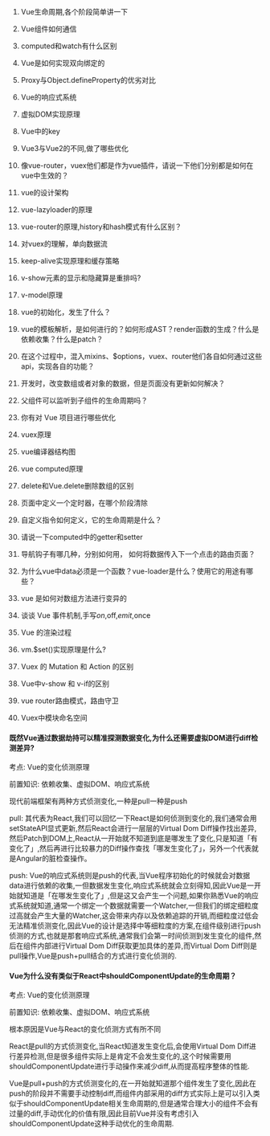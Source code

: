 1. Vue生命周期,各个阶段简单讲一下
2. Vue组件如何通信
3. computed和watch有什么区别
4. Vue是如何实现双向绑定的
5. Proxy与Object.defineProperty的优劣对比
6. Vue的响应式系统
7. 虚拟DOM实现原理
8. Vue中的key
9. Vue3与Vue2的不同,做了哪些优化
10. 像vue-router，vuex他们都是作为vue插件，请说一下他们分别都是如何在vue中生效的？
11. vue的设计架构
12. vue-lazyloader的原理
13. vue-router的原理,history和hash模式有什么区别？
14. 对vuex的理解，单向数据流
15. keep-alive实现原理和缓存策略
16. v-show元素的显示和隐藏算是重排吗?
17. v-model原理
18. vue的初始化，发生了什么？
19. vue的模板解析，是如何进行的？如何形成AST？render函数的生成？什么是依赖收集？什么是patch？
20. 在这个过程中，混入mixins、$options，vuex、router他们各自如何通过这些api，实现各自的功能？
21. 开发时，改变数组或者对象的数据，但是页面没有更新如何解决？
22. 父组件可以监听到子组件的生命周期吗？
23. 你有对 Vue 项目进行哪些优化
24. vuex原理
25. vue编译器结构图
26. vue computed原理
27. delete和Vue.delete删除数组的区别
28. 页面中定义一个定时器，在哪个阶段清除

29. 自定义指令如何定义，它的生命周期是什么？
30. 请说一下computed中的getter和setter
31. 导航钩子有哪几种，分别如何用， 如何将数据传入下一个点击的路由页面？
32. 为什么vue中data必须是一个函数？vue-loader是什么？使用它的用途有哪些？

33. vue 是如何对数组方法进行变异的

34. 谈谈 Vue 事件机制,手写$on,$off,$emit,$once

35. Vue 的渲染过程

36. vm.$set()实现原理是什么?

37. Vuex 的 Mutation 和 Action 的区别

38. Vue中v-show 和 v-if的区别

39. vue router路由模式，路由守卫
40. Vuex中模块命名空间





#### 既然Vue通过数据劫持可以精准探测数据变化,为什么还需要虚拟DOM进行diff检测差异?

考点: Vue的变化侦测原理

前置知识: 依赖收集、虚拟DOM、响应式系统

现代前端框架有两种方式侦测变化,一种是pull一种是push

pull: 其代表为React,我们可以回忆一下React是如何侦测到变化的,我们通常会用setStateAPI显式更新,然后React会进行一层层的Virtual Dom Diff操作找出差异,然后Patch到DOM上,React从一开始就不知道到底是哪发生了变化,只是知道「有变化了」,然后再进行比较暴力的Diff操作查找「哪发生变化了」，另外一个代表就是Angular的脏检查操作。

push: Vue的响应式系统则是push的代表,当Vue程序初始化的时候就会对数据data进行依赖的收集,一但数据发生变化,响应式系统就会立刻得知,因此Vue是一开始就知道是「在哪发生变化了」,但是这又会产生一个问题,如果你熟悉Vue的响应式系统就知道,通常一个绑定一个数据就需要一个Watcher,一但我们的绑定细粒度过高就会产生大量的Watcher,这会带来内存以及依赖追踪的开销,而细粒度过低会无法精准侦测变化,因此Vue的设计是选择中等细粒度的方案,在组件级别进行push侦测的方式,也就是那套响应式系统,通常我们会第一时间侦测到发生变化的组件,然后在组件内部进行Virtual Dom Diff获取更加具体的差异,而Virtual Dom Diff则是pull操作,Vue是push+pull结合的方式进行变化侦测的.

#### Vue为什么没有类似于React中shouldComponentUpdate的生命周期？

考点: Vue的变化侦测原理

前置知识: 依赖收集、虚拟DOM、响应式系统

根本原因是Vue与React的变化侦测方式有所不同

React是pull的方式侦测变化,当React知道发生变化后,会使用Virtual Dom Diff进行差异检测,但是很多组件实际上是肯定不会发生变化的,这个时候需要用shouldComponentUpdate进行手动操作来减少diff,从而提高程序整体的性能.

Vue是pull+push的方式侦测变化的,在一开始就知道那个组件发生了变化,因此在push的阶段并不需要手动控制diff,而组件内部采用的diff方式实际上是可以引入类似于shouldComponentUpdate相关生命周期的,但是通常合理大小的组件不会有过量的diff,手动优化的价值有限,因此目前Vue并没有考虑引入shouldComponentUpdate这种手动优化的生命周期.
